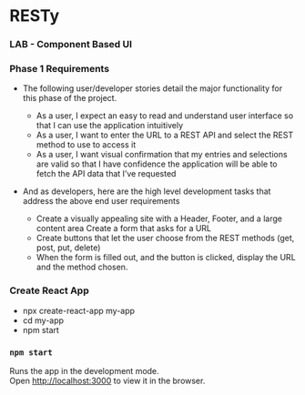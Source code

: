 # RESTy
### LAB - Component Based UI

### Phase 1 Requirements

- The following user/developer stories detail the major functionality for this phase of the project.

   - As a user, I expect an easy to read and understand user interface so that I can use the application intuitively
   - As a user, I want to enter the URL to a REST API and select the REST method to use to access it
   - As a user, I want visual confirmation that my entries and selections are valid so that I have confidence the application will be able to fetch the API data that I’ve requested
- And as developers, here are the high level development tasks that address the above end user requirements

  - Create a visually appealing site with a Header, Footer, and a large content area
Create a form that asks for a URL
   - Create buttons that let the user choose from the REST methods (get, post, put, delete)
   - When the form is filled out, and the button is clicked, display the URL and the method chosen.

### Create React App

- npx create-react-app my-app
- cd my-app
- npm start

### `npm start`

Runs the app in the development mode.\
Open [http://localhost:3000](http://localhost:3000) to view it in the browser.




